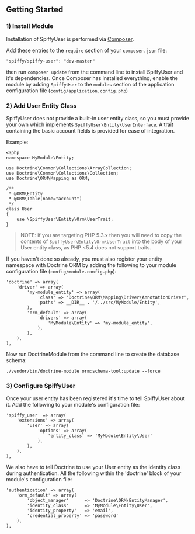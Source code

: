 ## Getting Started

### 1) Install Module

Installation of SpiffyUser is performed via [Composer](http://getcomposer.org).

Add these entries to the `require` section of your `composer.json` file:

```
"spiffy/spiffy-user": "dev-master"
```

then run `composer update` from the command line to install SpiffyUser and it's dependencies.  Once Composer has installed everything, enable the module by adding `SpiffyUser` to the `modules` section of the application configuration file (`config/application.config.php`)

### 2) Add User Entity Class

SpiffyUser does not provide a built-in user entity class, so you must provide your own which implements `SpiffyUser\Entity\UserInterface`.  A trait containing the basic account fields is provided for ease of integration.

Example:

```
<?php
namespace MyModule\Entity;

use Doctrine\Common\Collections\ArrayCollection;
use Doctrine\Common\Collections\Collection;
use Doctrine\ORM\Mapping as ORM;

/**
 * @ORM\Entity
 * @ORM\Table(name="account")
 */
class User
{
    use \SpiffyUser\Entity\Orm\UserTrait;
}
```

> NOTE: if you are targeting PHP 5.3.x then you will need to copy the contents of `SpiffyUser\Entity\Orm\UserTrait` into the body of your User entity class, as PHP <5.4 does not support traits. 

If you haven't done so already, you must also register your entity namespace with Doctrine ORM by adding the following to your module configuration file (`config/module.config.php`):

```
'doctrine' => array(
    'driver' => array(
        'my-module_entity' => array(
            'class' => 'Doctrine\ORM\Mapping\Driver\AnnotationDriver',
            'paths' => __DIR__ . '/../src/MyModule/Entity',
        ),
        'orm_default' => array(
            'drivers' => array(
                'MyModule\Entity' => 'my-module_entity',
            ),
        ),
    ),
),
```

Now run DoctrineModule from the command line to create the database schema:

```
./vendor/bin/doctrine-module orm:schema-tool:update --force
```

###  3) Configure SpiffyUser

Once your user entity has been registered it's time to tell SpiffyUser about it.  Add the following to your module's configuration file:

```
'spiffy_user' => array(
    'extensions' => array(
        'user' => array(
            'options' => array(
                'entity_class' => 'MyModule\Entity\User'
            ),
        ),
    ),
),
```
We also have to tell Doctrine to use your User entity as the identity class during authentication.  All the following within the 'doctrine' block of your module's configuration file:

```
'authentication' => array(
    'orm_default' => array(
        'object_manager'      => 'Doctrine\ORM\EntityManager',
        'identity_class'      => 'MyModule\Entity\User',
        'identity_property'   => 'email',
        'credential_property' => 'password'
    ),
),
```

